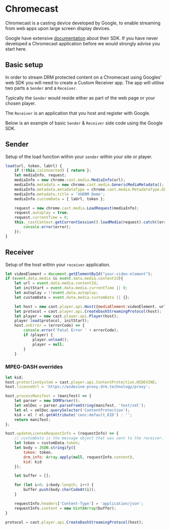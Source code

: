 # Chromecast

Chromecast is a casting device developed by Google, to enable streaming from web apps upon large screen display devices.

Google have extensive [documentation](https://developers.google.com/cast/docs/developers) about their SDK. If you have never developed a Chromecast application before we would strongly advise you start here.

## Basic setup

In order to stream DRM protected content on a Chromecast using Googles' web SDK you will need to create a Custom Receiver app. The app will utilise two parts a `Sender` and a `Receiver`.

Typically the `Sender` would reside either as part of the web page or your chosen player.

The `Receiver` is an application that you host and register with Google.

Below is an example of basic `Sender` & `Receiver` side code using the Google SDK.  

## Sender

Setup of the load function within your `sender` within your site or player.

```javascript
load(url, token, laUrl) {
    if (!this.isConnected) { return };
    let mediaInfo, request;
    mediaInfo = new chrome.cast.media.MediaInfo(url);
    mediaInfo.metadata = new chrome.cast.media.GenericMediaMetadata();
    mediaInfo.metadata.metadataType = chrome.cast.media.MetadataType.GENERIC;
    mediaInfo.metadata.title = 'VUDRM Demo';
    mediaInfo.customData = { laUrl, token };

    request = new chrome.cast.media.LoadRequest(mediaInfo);
    request.autoplay = true;
    request.currentTime = 0;
    this._castContext.getCurrentSession().loadMedia(request).catch((error) => {
        console.error(error);
    });
}
```

## Receiver

Setup of the host within your `receiver` application.

```javascript
let videoElement = document.getElementById("your-video-element");
if (event.data.media && event.data.media.contentId){
    let url = event.data.media.contentId;
    let initStart = event.data.media.currentTime || 0;
    let autoplay = !!event.data.autoplay;
    let customData = event.data.media.customData || {};

    let host = new cast.player.api.Host({mediaElement:videoElement, url});
    let protocol = cast.player.api.CreateDashStreamingProtocol(host);
    let player = new cast.player.api.Player(host);
    player.load(protocol, initStart);
    host.onError = (errorCode) => {
        console.error('Fatal Error ' + errorCode);
        if (player) {
            player.unload();
            player = null;
        }
    }
```

### MPEG-DASH overrides

```javascript
let kid;
host.protectionSystem = cast.player.api.ContentProtection.WIDEVINE;
host.licenseUrl = 'https://widevine-proxy.drm.technology/proxy';

host.processManifest = (manifest) => {
    let parser = new DOMParser();
    let xmlDoc = parser.parseFromString(manifest, 'text/xml');
    let el = xmlDoc.querySelector('ContentProtection');
    kid = el ? el.getAttribute('cenc:default_KID') : '';
    return manifest;
};

host.updateLicenseRequestInfo = (requestInfo) => {
    // customData is the message object that was sent to the receiver.
    let token = customData.token;
    let body = JSON.stringify({
        token: token,
        drm_info: Array.apply(null, requestInfo.content),
        kid: kid
    });

    let buffer = [];

    for (let i=0; i<body.length; i++) {
        buffer.push(body.charCodeAt(i));
    }

    requestInfo.headers['Content-Type'] = 'application/json';
    requestInfo.content = new Uint8Array(buffer);
}

protocol = cast.player.api.CreateDashStreamingProtocol(host);
```
